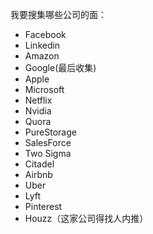 我要搜集哪些公司的面：

* Facebook
* Linkedin
* Amazon
* Google(最后收集)
* Apple
* Microsoft
* Netflix
* Nvidia
* Quora
* PureStorage
* SalesForce
* Two Sigma
* Citadel
* Airbnb
* Uber
* Lyft
* Pinterest
* Houzz（这家公司得找人内推）

